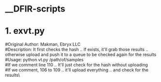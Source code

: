 # __DFIR-scripts

# 1. exvt.py
#Original Author: Makman, Ebryx LLC\
#Description: It first checks the hash .. If exists, it'll grab those results .. otherwise upload and push it to a queue to be checked again for the results\
#Usage: python vt.py /path/of/samples\
#If we comment line 110 .. It'll just check for the hash without uploading\
#If we comment, 106 to 109 .. it'll upload everything .. and check for the results\
